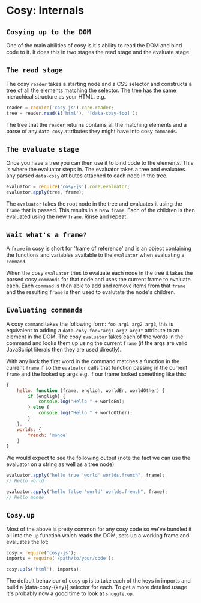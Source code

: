 Cosy: Internals
===============

`Cosying up to the DOM`
------------

One of the main abilities of cosy is it's ability to read the DOM and bind code to it.  It does this in two stages the read stage and the evaluate stage.

`The read stage`
----------------

The cosy `reader` takes a starting node and a CSS selector and constructs a tree of all the elements matching the selector.  The tree has the same hierachical structure as your HTML. e.g.

```js
reader = require('cosy-js').core.reader;
tree = reader.read($('html'), '[data-cosy-foo]');
```

The tree that the `reader` returns contains all the matching elements and a parse of any `data-cosy` attributes they might have into cosy `commands`.

`The evaluate stage`
--------------------

Once you have a tree you can then use it to bind code to the elements.  This is where the evaluator steps in.  The evaluator takes a tree and evaluates any parsed `data-cosy` attibutes attached to each node in the tree.

```js
evaluator = require('cosy-js').core.evaluator;
evaluator.apply(tree, frame);
```
The `evaluator` takes the root node in the tree and evaluates it using the `frame` that is passed. This results in a new `frame`.  Each of the children is then evaluated using the new `frame`.  Rinse and repeat.

`Wait what's a frame?`
---------------------

A `frame` in cosy is short for 'frame of reference' and is an object containing the functions and variables available to the `evaluator` when evaluating a  `command`.

When the cosy `evaluator` tries to evaluate each node in the tree it takes the parsed cosy `commands` for that node and uses the current frame to evaluate each.  Each `command` is then able to add and remove items from that `frame` and the resulting `frame` is then used to evalutate the node's children.

`Evaluating commands`
---------------------

A cosy `command` takes the following form: `foo arg1 arg2 arg3`, this is equivalent to adding a `data-cosy-foo="arg1 arg2 arg3"` attribute to an element in the DOM.  The cosy `evaluator` takes each of the words in the command and looks them up using the current `frame` (if the args are valid JavaScript literals then they are used directly).

With any luck the first word in the command matches a function in the current `frame` if so the `evaluator` calls that function passing in the current `frame` and the looked up args e.g. if our frame looked something like this:

```js
{
    hello: function (frame, engligh, worldEn, worldOther) {
        if (engligh) {
            console.log("Hello " + worldEn);
        } else {
            console.log("Hello " + worldOther);
        }
    },
    worlds: {
        french: 'monde'
    }
}
```

We would expect to see the following output (note the fact we can use the evaluator on a string as well as a tree node):

```js
evaluator.apply("hello true 'world' worlds.french", frame);
// Hello world

evaluator.apply("hello false 'world' worlds.french", frame);
// Hello monde
```

`Cosy.up`
---------

Most of the above is pretty common for any cosy code so we've bundled it all into the `up` function which reads the DOM, sets up a working frame and evaluates the lot:

```js
cosy = require('cosy-js');
imports = require('/path/to/your/code');

cosy.up($('html'), imports);

```

The default behaviour of cosy `up` is to take each of the keys in imports and build a [data-cosy-{key}] selector for each.  To get a more detailed usage it's probably now a good time to look at `snuggle.up`.
